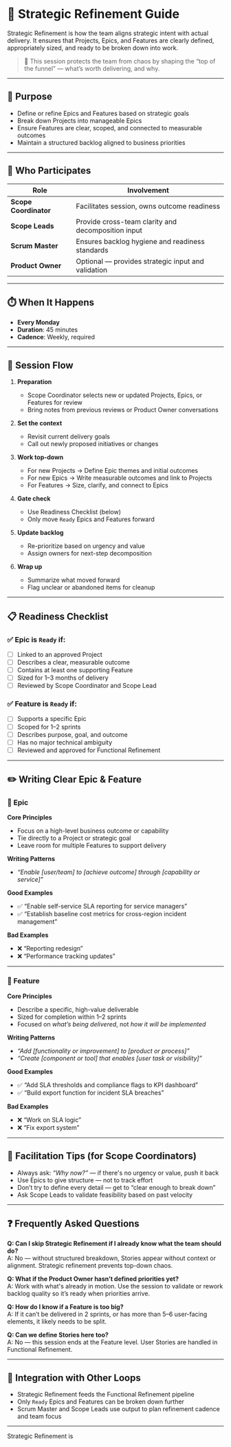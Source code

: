 # 🧭 Strategic Refinement Guide

Strategic Refinement is how the team aligns strategic intent with actual delivery. It ensures that Projects, Epics, and Features are clearly defined, appropriately sized, and ready to be broken down into work.

> 📌 This session protects the team from chaos by shaping the “top of the funnel” — what’s worth delivering, and why.

---

## 🎯 Purpose

- Define or refine Epics and Features based on strategic goals
- Break down Projects into manageable Epics
- Ensure Features are clear, scoped, and connected to measurable outcomes
- Maintain a structured backlog aligned to business priorities

---

## 👥 Who Participates

| Role                  | Involvement                                        |
| --------------------- | -------------------------------------------------- |
| **Scope Coordinator** | Facilitates session, owns outcome readiness        |
| **Scope Leads**       | Provide cross-team clarity and decomposition input |
| **Scrum Master**      | Ensures backlog hygiene and readiness standards    |
| **Product Owner**     | Optional — provides strategic input and validation |

---

## ⏱️ When It Happens

- **Every Monday**
- **Duration**: 45 minutes
- **Cadence**: Weekly, required

---

## 🔁 Session Flow

1. **Preparation**

   - Scope Coordinator selects new or updated Projects, Epics, or Features for review
   - Bring notes from previous reviews or Product Owner conversations

2. **Set the context**

   - Revisit current delivery goals
   - Call out newly proposed initiatives or changes

3. **Work top-down**

   - For new Projects → Define Epic themes and initial outcomes
   - For new Epics → Write measurable outcomes and link to Projects
   - For Features → Size, clarify, and connect to Epics

4. **Gate check**

   - Use Readiness Checklist (below)
   - Only move `Ready` Epics and Features forward

5. **Update backlog**

   - Re-prioritize based on urgency and value
   - Assign owners for next-step decomposition

6. **Wrap up**
   - Summarize what moved forward
   - Flag unclear or abandoned items for cleanup

---

## 📋 Readiness Checklist

### ✅ Epic is `Ready` if:

- [ ] Linked to an approved Project
- [ ] Describes a clear, measurable outcome
- [ ] Contains at least one supporting Feature
- [ ] Sized for 1–3 months of delivery
- [ ] Reviewed by Scope Coordinator and Scope Lead

### ✅ Feature is `Ready` if:

- [ ] Supports a specific Epic
- [ ] Scoped for 1–2 sprints
- [ ] Describes purpose, goal, and outcome
- [ ] Has no major technical ambiguity
- [ ] Reviewed and approved for Functional Refinement

---

## ✏️ Writing Clear Epic & Feature

### 🔹 Epic

**Core Principles**

- Focus on a high-level business outcome or capability
- Tie directly to a Project or strategic goal
- Leave room for multiple Features to support delivery

**Writing Patterns**

- _“Enable [user/team] to [achieve outcome] through [capability or service]”_

**Good Examples**

- ✅ “Enable self-service SLA reporting for service managers”
- ✅ “Establish baseline cost metrics for cross-region incident management”

**Bad Examples**

- ❌ “Reporting redesign”
- ❌ “Performance tracking updates”

---

### 🔹 Feature

**Core Principles**

- Describe a specific, high-value deliverable
- Sized for completion within 1–2 sprints
- Focused on _what’s being delivered_, not _how it will be implemented_

**Writing Patterns**

- _“Add [functionality or improvement] to [product or process]”_
- _“Create [component or tool] that enables [user task or visibility]”_

**Good Examples**

- ✅ “Add SLA thresholds and compliance flags to KPI dashboard”
- ✅ “Build export function for incident SLA breaches”

**Bad Examples**

- ❌ “Work on SLA logic”
- ❌ “Fix export system”

---

## 🧠 Facilitation Tips (for Scope Coordinators)

- Always ask: _“Why now?”_ — if there's no urgency or value, push it back
- Use Epics to give structure — not to track effort
- Don’t try to define every detail — get to “clear enough to break down”
- Ask Scope Leads to validate feasibility based on past velocity

---

## ❓ Frequently Asked Questions

**Q: Can I skip Strategic Refinement if I already know what the team should do?**  
A: No — without structured breakdown, Stories appear without context or alignment. Strategic refinement prevents top-down chaos.

**Q: What if the Product Owner hasn’t defined priorities yet?**  
A: Work with what's already in motion. Use the session to validate or rework backlog quality so it’s ready when priorities arrive.

**Q: How do I know if a Feature is too big?**  
A: If it can’t be delivered in 2 sprints, or has more than 5–6 user-facing elements, it likely needs to be split.

**Q: Can we define Stories here too?**  
A: No — this session ends at the Feature level. User Stories are handled in Functional Refinement.

---

## 🔄 Integration with Other Loops

- Strategic Refinement feeds the Functional Refinement pipeline
- Only `Ready` Epics and Features can be broken down further
- Scrum Master and Scope Leads use output to plan refinement cadence and team focus

---

Strategic Refinement is
